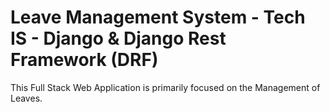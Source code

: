 # Leave Management System - Tech IS - Django & Django Rest Framework (DRF)
This Full Stack Web Application is primarily focused on the Management of Leaves.
